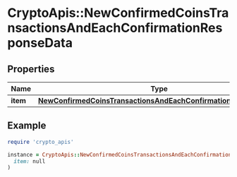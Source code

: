 # CryptoApis::NewConfirmedCoinsTransactionsAndEachConfirmationResponseData

## Properties

| Name | Type | Description | Notes |
| ---- | ---- | ----------- | ----- |
| **item** | [**NewConfirmedCoinsTransactionsAndEachConfirmationResponseItem**](NewConfirmedCoinsTransactionsAndEachConfirmationResponseItem.md) |  |  |

## Example

```ruby
require 'crypto_apis'

instance = CryptoApis::NewConfirmedCoinsTransactionsAndEachConfirmationResponseData.new(
  item: null
)
```

